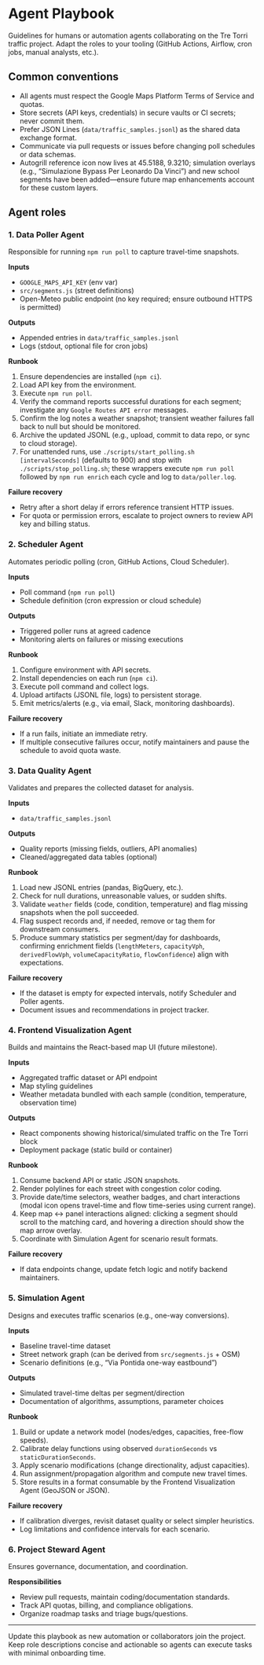 # Agent Playbook

Guidelines for humans or automation agents collaborating on the Tre Torri traffic project. Adapt the roles to your tooling (GitHub Actions, Airflow, cron jobs, manual analysts, etc.).

## Common conventions
- All agents must respect the Google Maps Platform Terms of Service and quotas.
- Store secrets (API keys, credentials) in secure vaults or CI secrets; never commit them.
- Prefer JSON Lines (`data/traffic_samples.jsonl`) as the shared data exchange format.
- Communicate via pull requests or issues before changing poll schedules or data schemas.
- Autogrill reference icon now lives at 45.5188, 9.3210; simulation overlays (e.g., “Simulazione Bypass Per Leonardo Da Vinci”) and new school segments have been added—ensure future map enhancements account for these custom layers.

## Agent roles

### 1. Data Poller Agent
Responsible for running `npm run poll` to capture travel-time snapshots.

**Inputs**
- `GOOGLE_MAPS_API_KEY` (env var)
- `src/segments.js` (street definitions)
- Open-Meteo public endpoint (no key required; ensure outbound HTTPS is permitted)

**Outputs**
- Appended entries in `data/traffic_samples.jsonl`
- Logs (stdout, optional file for cron jobs)

**Runbook**
1. Ensure dependencies are installed (`npm ci`).
2. Load API key from the environment.
3. Execute `npm run poll`.
4. Verify the command reports successful durations for each segment; investigate any `Google Routes API error` messages.
5. Confirm the log notes a weather snapshot; transient weather failures fall back to null but should be monitored.
6. Archive the updated JSONL (e.g., upload, commit to data repo, or sync to cloud storage).
7. For unattended runs, use `./scripts/start_polling.sh [intervalSeconds]` (defaults to 900) and stop with `./scripts/stop_polling.sh`; these wrappers execute `npm run poll` followed by `npm run enrich` each cycle and log to `data/poller.log`.

**Failure recovery**
- Retry after a short delay if errors reference transient HTTP issues.
- For quota or permission errors, escalate to project owners to review API key and billing status.

### 2. Scheduler Agent
Automates periodic polling (cron, GitHub Actions, Cloud Scheduler).

**Inputs**
- Poll command (`npm run poll`)
- Schedule definition (cron expression or cloud schedule)

**Outputs**
- Triggered poller runs at agreed cadence
- Monitoring alerts on failures or missing executions

**Runbook**
1. Configure environment with API secrets.
2. Install dependencies on each run (`npm ci`).
3. Execute poll command and collect logs.
4. Upload artifacts (JSONL file, logs) to persistent storage.
5. Emit metrics/alerts (e.g., via email, Slack, monitoring dashboards).

**Failure recovery**
- If a run fails, initiate an immediate retry.
- If multiple consecutive failures occur, notify maintainers and pause the schedule to avoid quota waste.

### 3. Data Quality Agent
Validates and prepares the collected dataset for analysis.

**Inputs**
- `data/traffic_samples.jsonl`

**Outputs**
- Quality reports (missing fields, outliers, API anomalies)
- Cleaned/aggregated data tables (optional)

**Runbook**
1. Load new JSONL entries (pandas, BigQuery, etc.).
2. Check for null durations, unreasonable values, or sudden shifts.
3. Validate `weather` fields (code, condition, temperature) and flag missing snapshots when the poll succeeded.
4. Flag suspect records and, if needed, remove or tag them for downstream consumers.
5. Produce summary statistics per segment/day for dashboards, confirming enrichment fields (`lengthMeters`, `capacityVph`, `derivedFlowVph`, `volumeCapacityRatio`, `flowConfidence`) align with expectations.

**Failure recovery**
- If the dataset is empty for expected intervals, notify Scheduler and Poller agents.
- Document issues and recommendations in project tracker.

### 4. Frontend Visualization Agent
Builds and maintains the React-based map UI (future milestone).

**Inputs**
- Aggregated traffic dataset or API endpoint
- Map styling guidelines
- Weather metadata bundled with each sample (condition, temperature, observation time)

**Outputs**
- React components showing historical/simulated traffic on the Tre Torri block
- Deployment package (static build or container)

**Runbook**
1. Consume backend API or static JSON snapshots.
2. Render polylines for each street with congestion color coding.
3. Provide date/time selectors, weather badges, and chart interactions (modal icon opens travel-time and flow time-series using current range).
4. Keep map ↔ panel interactions aligned: clicking a segment should scroll to the matching card, and hovering a direction should show the map arrow overlay.
5. Coordinate with Simulation Agent for scenario result formats.

**Failure recovery**
- If data endpoints change, update fetch logic and notify backend maintainers.

### 5. Simulation Agent
Designs and executes traffic scenarios (e.g., one-way conversions).

**Inputs**
- Baseline travel-time dataset
- Street network graph (can be derived from `src/segments.js` + OSM)
- Scenario definitions (e.g., “Via Pontida one-way eastbound”)

**Outputs**
- Simulated travel-time deltas per segment/direction
- Documentation of algorithms, assumptions, parameter choices

**Runbook**
1. Build or update a network model (nodes/edges, capacities, free-flow speeds).
2. Calibrate delay functions using observed `durationSeconds` vs `staticDurationSeconds`.
3. Apply scenario modifications (change directionality, adjust capacities).
4. Run assignment/propagation algorithm and compute new travel times.
5. Store results in a format consumable by the Frontend Visualization Agent (GeoJSON or JSON).

**Failure recovery**
- If calibration diverges, revisit dataset quality or select simpler heuristics.
- Log limitations and confidence intervals for each scenario.

### 6. Project Steward Agent
Ensures governance, documentation, and coordination.

**Responsibilities**
- Review pull requests, maintain coding/documentation standards.
- Track API quotas, billing, and compliance obligations.
- Organize roadmap tasks and triage bugs/questions.

---

Update this playbook as new automation or collaborators join the project. Keep role descriptions concise and actionable so agents can execute tasks with minimal onboarding time.
